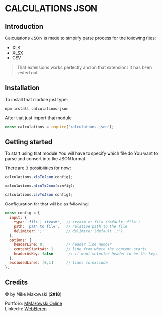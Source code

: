 # CALCULATIONS JSON

## Introduction

Calculations JSON is made to simplify parse process for the following files:

* XLS
* XLSX
* CSV

> That extensions works perfectly and on that extensions it has been tested out.

## Installation

To install that module just type:

```javascript
npm install calculations-json
```

After that just import that module:

```javascript
const calculations = require('calculations-json');
```

## Getting started

To start using that module You will have to specify which file do You want to parse and convert into the JSON format.

There are 3 possibilities for now:

```javascript
calculations.xlsToJson(config);
```

```javascript
calculations.xlsxToJson(config);
```

```javascript
calculations.csvToJson(config);
```

Configuration for that will be as following:

```javascript
const config = {
  input: {
    type: 'file | stream',  // stream or file (default 'file')
    path: 'path to file',   // relative path to the file
    delimiter: ';'          // delimiter (default ';')
  },
  options: {
    headerLine: 0,          // header line number
    contentStartsAt: 1      // line from where the content starts
    headerAsKey: false       // if want selected header to be the keys
  },
  excludedLines: [0,1]      // lines to exclude
};
```

## Credits

&copy; by Mike Makowski (**2018**)  

Portfolio: [MMakowski.Online](https://mmakowski.online)    
LinkedIn: [WebEferen](https://www.linkedin.com/in/mmakowski97/)